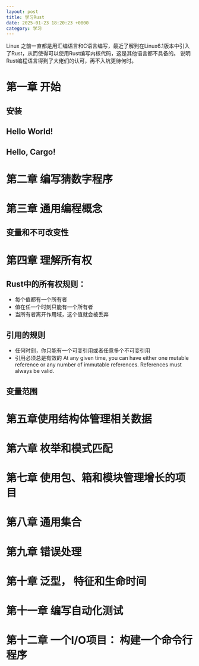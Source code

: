 ```yaml
---
layout: post
title: 学习Rust
date: 2025-01-23 18:20:23 +0800
category: 学习
---
```


Linux 之前一直都是用汇编语言和C语言编写，最近了解到在Linux6.1版本中引入了Rust，从而使得可以使用Rust编写内核代码，这是其他语言都不具备的。
说明Rust编程语言得到了大佬们的认可，再不入坑更待何时。

# 第一章 开始

## 安装

## Hello World!

## Hello, Cargo!


# 第二章 编写猜数字程序

# 第三章 通用编程概念

## 变量和不可改变性

# 第四章 理解所有权
## Rust中的所有权规则：
- 每个值都有一个所有者
- 值在任一个时刻只能有一个所有者
- 当所有者离开作用域，这个值就会被丢弃

## 引用的规则
- 任何时刻，你只能有一个可变引用或者任意多个不可变引用
- 引用必须总是有效的
At any given time, you can have either one mutable reference or any number of immutable references.
References must always be valid.

## 变量范围

# 第五章使用结构体管理相关数据

# 第六章 枚举和模式匹配

# 第七章 使用包、箱和模块管理增长的项目

# 第八章 通用集合

# 第九章 错误处理

# 第十章 泛型， 特征和生命时间

# 第十一章 编写自动化测试

# 第十二章 一个I/O项目： 构建一个命令行程序
